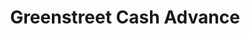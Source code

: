 ---
title: Greenstreet Cash Advance
slug: greenstreet-cash-advance
updated-on: '2024-05-30T13:44:31.749Z'
created-on: '2024-05-30T13:41:46.671Z'
published-on: '2024-05-30T13:54:32.469Z'
f_city-state-2:
- cms/city/columbia-tn.md
- cms/city/murfreesboro-tn.md
f_locations:
- cms/payday-loan/greenstreet-cash-advance-19204.md
- cms/payday-loan/greenstreet-cash-advance-19205.md
- cms/payday-loan/greenstreet-cash-advance-19206.md
- cms/payday-loan/greenstreet-cash-advance-19207.md
f_states:
- cms/state/tennessee.md
layout: '[company].html'
tags: company
---
